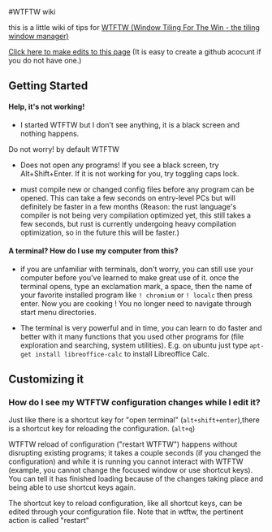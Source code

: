 #WTFTW wiki

this is a little wiki of tips for [WTFTW (Window Tiling For The Win - the tiling window manager)](https://github.com/Kintaro/wtftw)

[Click here to make edits to this page](https://github.com/nathanross/wtftw-wiki/edit/master/README.md) (It is easy to create a github acocunt if you do not have one.)


## Getting Started

#### Help, it's not working!

 * I started WTFTW but I don't see anything, it is a black screen and nothing happens.

Do not worry! by default WTFTW

 * Does not open any programs! If you see a black screen, try Alt+Shift+Enter. If it is not working for you, try toggling caps lock.

 * must compile new or changed config files before any program can be opened. This can take a few seconds on entry-level PCs but will definitely be faster in a few months (Reason: the rust language's compiler is not being very compilation optimized yet, this still takes a few seconds, but rust is currently undergoing heavy compilation optimization, so in the future this will be faster.)

#### A terminal? How do I use my computer from this?

 * if you are unfamiliar with terminals, don't worry, you can still use your computer before you've learned to make great use of it. once the terminal opens, type an exclamation mark, a space, then the name of your favorite installed program like ```! chromium``` or ```! localc``` then press enter. Now you are cooking ! You no longer need to navigate through start menu directories.

* The terminal is very powerful and in time, you can learn to do faster and better with it many functions that you used other programs for (file exploration and searching, system utilities). E.g. on ubuntu just type ```apt-get install libreoffice-calc``` to install Libreoffice Calc.

## Customizing it

### How do I see my WTFTW configuration changes while I edit it?

Just like there is a shortcut key for "open terminal" (```alt+shift+enter```),there is a shortcut key for reloading the configuration. (```alt+q```) 

WTFTW reload of configuration ("restart WTFTW") happens without disrupting existing programs; it takes a couple seconds (if you changed the configuration) and while it is running you cannot interact with WTFTW (example, you cannot change the focused window or use shortcut keys). You can tell it has finished loading because of the changes taking place and being able to use shortcut keys again.

The shortcut key to reload configuration, like all shortcut keys, can be edited through your configuration file. Note that in wtftw, the pertinent action is called "restart"

